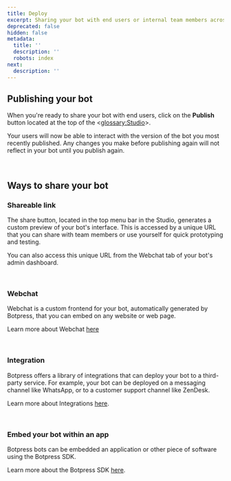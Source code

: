 ```yaml
---
title: Deploy
excerpt: Sharing your bot with end users or internal team members across channels.
deprecated: false
hidden: false
metadata:
  title: ''
  description: ''
  robots: index
next:
  description: ''
---
```

## Publishing your bot

When you're ready to share your bot with end users, click on the **Publish** button located at the top of the <<glossary:Studio>>.

Your users will now be able to interact with the version of the bot you most recently published. Any changes you make before publishing again will not reflect in your bot until you publish again.

<br />

## Ways to share your bot

### Shareable link

The share button, located in the top menu bar in the Studio, generates a custom preview of your bot's interface. This is accessed by a unique URL that you can share with team members or use yourself for quick prototyping and testing.

You can also access this unique URL from the Webchat tab of your bot's admin dashboard.

<br />

### Webchat

Webchat is a custom frontend for your bot, automatically generated by Botpress, that you can embed on any website or web page.

Learn more about Webchat [here](https://botpress.com/docs/embedded-webchat)

<br />

### Integration

Botpress offers a library of integrations that can deploy your bot to a third-party service. For example, your bot can be deployed on a messaging channel like WhatsApp, or to a customer support channel like ZenDesk.

Learn more about Integrations [here](https://botpress.com/docs/messaging-channels-overview).

<br />

### Embed your bot within an app

Botpress bots can be embedded an application or other piece of software using the Botpress SDK. 

Learn more about the Botpress SDK [here](https://botpress.com/docs/sdk).